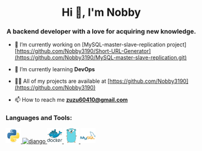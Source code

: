<h1 align="center">Hi 👋, I'm Nobby</h1>
<h3 align="center">A backend developer with a love for acquiring new knowledge.</h3>

- 🔭 I’m currently working on [MySQL-master-slave-replication project][https://github.com/Nobby3190/Short-URL-Generator](https://github.com/Nobby3190/MySQL-master-slave-replication.git)

- 🌱 I’m currently learning **DevOps**

- 👨‍💻 All of my projects are available at [https://github.com/Nobby3190](https://github.com/Nobby3190)

- 📫 How to reach me **zuzu60410@gmail.com**

<p align="left">
</p>

<h3 align="left">Languages and Tools:</h3>
<p align="left"> <a href="https://www.python.org" target="_blank" rel="noreferrer"> <img src="https://raw.githubusercontent.com/devicons/devicon/master/icons/python/python-original.svg" alt="python" width="40" height="40"/> </a> <a href="https://www.djangoproject.com/" target="_blank" rel="noreferrer"> <img src="https://cdn.worldvectorlogo.com/logos/django.svg" alt="django" width="40" height="40"/> </a> <a href="https://www.docker.com/" target="_blank" rel="noreferrer"> <img src="https://raw.githubusercontent.com/devicons/devicon/master/icons/docker/docker-original-wordmark.svg" alt="docker" width="40" height="40"/> </a> <a href="https://golang.org" target="_blank" rel="noreferrer"> <img src="https://raw.githubusercontent.com/devicons/devicon/master/icons/go/go-original.svg" alt="go" width="40" height="40"/> </a> <a href="https://www.mysql.com/" target="_blank" rel="noreferrer"> <img src="https://raw.githubusercontent.com/devicons/devicon/master/icons/mysql/mysql-original-wordmark.svg" alt="mysql" width="40" height="40"/> </a>  </p>

